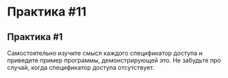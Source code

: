 # Практика #11



## Практика #1

Самостоятельно изучите смысл каждого спецификатор доступа и приведите пример программы, демонстрирующей это. Не забудьте про случай, когда спецификатор доступа отсутствует.


